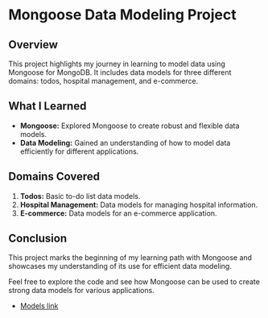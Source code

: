 # Mongoose Data Modeling Project

## Overview

This project highlights my journey in learning to model data using Mongoose for MongoDB. It includes data models for three different domains: todos, hospital management, and e-commerce.

## What I Learned

- **Mongoose:** Explored Mongoose to create robust and flexible data models.
- **Data Modeling:** Gained an understanding of how to model data efficiently for different applications.

## Domains Covered

1. **Todos:** Basic to-do list data models.
2. **Hospital Management:** Data models for managing hospital information.
3. **E-commerce:** Data models for an e-commerce application.

## Conclusion

This project marks the beginning of my learning path with Mongoose and showcases my understanding of its use for efficient data modeling.

Feel free to explore the code and see how Mongoose can be used to create strong data models for various applications.

- [Models link](https://stackblitz.com/edit/stackblitz-starters-j3jjam?file=models%2Fhospital-management%2Fdoctor.models.js)